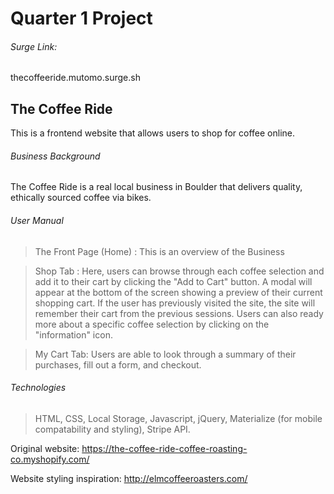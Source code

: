 # Quarter 1 Project

###### Surge Link:
thecoffeeride.mutomo.surge.sh

## The Coffee Ride
This is a frontend website that allows users to shop for coffee online.

###### Business Background
The Coffee Ride is a real local business in Boulder that delivers quality, ethically sourced coffee via bikes.

###### User Manual
> The Front Page (Home) : This is an overview of the Business

> Shop Tab : Here, users can browse through each coffee selection and add it to their cart by clicking the "Add to Cart" button. A modal will appear at the bottom of the screen showing a preview of their current shopping cart. If the user has previously visited the site, the site will remember their cart from the previous sessions. Users can also ready more about a specific coffee selection by clicking on the "information" icon.

> My Cart Tab: Users are able to look through a summary of their purchases, fill out a form, and checkout.

###### Technologies
> HTML, CSS, Local Storage, Javascript, jQuery, Materialize (for mobile compatability and styling), Stripe API.

Original website:
https://the-coffee-ride-coffee-roasting-co.myshopify.com/

Website styling inspiration: http://elmcoffeeroasters.com/
